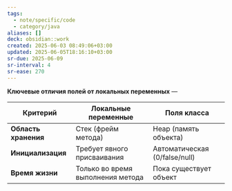 ```yaml
---
tags:
  - note/specific/code
  - category/java
aliases: []
deck: obsidian::work
created: 2025-06-03 08:49:06+03:00
updated: 2025-06-05T18:16:10+03:00
sr-due: 2025-06-09
sr-interval: 4
sr-ease: 270
---
```


**Ключевые отличия полей от локальных переменных**
—

| **Критерий**         | **Локальные переменные**          | **Поля класса**               |
| -------------------- | --------------------------------- | ----------------------------- |
| **Область хранения** | Стек (фрейм метода)               | Heap (память объекта)         |
| **Инициализация**    | Требует явного присваивания       | Автоматическая (0/false/null) |
| **Время жизни**      | Только во время выполнения метода | Пока существует объект        |
